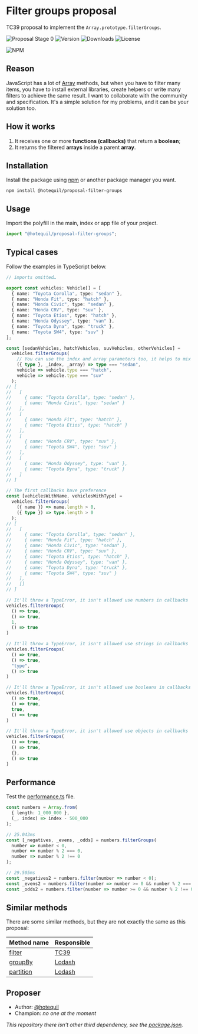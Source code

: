 # Filter groups proposal

TC39 proposal to implement the `Array.prototype.filterGroups`.

![Proposal Stage 0](https://img.shields.io/badge/Proposal-Stage--0-blue)
![Version](https://img.shields.io/npm/v/@hotequil/proposal-filter-groups.svg)
![Downloads](https://img.shields.io/npm/dt/@hotequil/proposal-filter-groups.svg)
![License](https://img.shields.io/npm/l/@hotequil/proposal-filter-groups.svg)

![NPM](https://nodei.co/npm/@hotequil/proposal-filter-groups.png?downloads=true&downloadRank=true&stars=true)

## Reason

JavaScript has a lot of [Array](https://developer.mozilla.org/en-US/docs/Web/JavaScript/Reference/Global_Objects/Array) methods, but when you have to filter many items, you have to install external libraries, create helpers or write many filters to achieve the same result. I want to collaborate with the community and specification. It's a simple solution for my problems, and it can be your solution too.

## How it works

1. It receives one or more **functions (callbacks)** that return a **boolean**;
2. It returns the filtered **arrays** inside a parent **array**.

## Installation

Install the package using [npm](https://www.npmjs.com) or another package manager you want.

```shell
npm install @hotequil/proposal-filter-groups
```

## Usage

Import the polyfill in the main, index or app file of your project.

```TypeScript
import "@hotequil/proposal-filter-groups";
```

## Typical cases

Follow the examples in TypeScript below.

```TypeScript
// imports omitted…

export const vehicles: Vehicle[] = [
  { name: "Toyota Corolla", type: "sedan" },
  { name: "Honda Fit", type: "hatch" },
  { name: "Honda Civic", type: "sedan" },
  { name: "Honda CRV", type: "suv" },
  { name: "Toyota Etios", type: "hatch" },
  { name: "Honda Odyssey", type: "van" },
  { name: "Toyota Dyna", type: "truck" },
  { name: "Toyota SW4", type: "suv" }
];

const [sedanVehicles, hatchVehicles, suvVehicles, otherVehicles] =
  vehicles.filterGroups(
    // You can use the index and array parameters too, it helps to mix many conditions
    ({ type }, _index, _array) => type === "sedan",
    vehicle => vehicle.type === "hatch",
    vehicle => vehicle.type === "suv"
  );
// [
//   [
//     { name: "Toyota Corolla", type: "sedan" },
//     { name: "Honda Civic", type: "sedan" }
//   ],
//   [
//     { name: "Honda Fit", type: "hatch" },
//     { name: "Toyota Etios", type: "hatch" }
//   ],
//   [
//     { name: "Honda CRV", type: "suv" },
//     { name: "Toyota SW4", type: "suv" }
//   ],
//   [
//     { name: "Honda Odyssey", type: "van" },
//     { name: "Toyota Dyna", type: "truck" }
//   ]
// ]

// The first callbacks have preference
const [vehiclesWithName, vehiclesWithType] =
  vehicles.filterGroups(
    ({ name }) => name.length > 0,
    ({ type }) => type.length > 0
  );
// [
//   [
//     { name: "Toyota Corolla", type: "sedan" },
//     { name: "Honda Fit", type: "hatch" },
//     { name: "Honda Civic", type: "sedan" },
//     { name: "Honda CRV", type: "suv" },
//     { name: "Toyota Etios", type: "hatch" },
//     { name: "Honda Odyssey", type: "van" },
//     { name: "Toyota Dyna", type: "truck" },
//     { name: "Toyota SW4", type: "suv" }
//   ],
//   []
// ]

// It'll throw a TypeError, it isn't allowed use numbers in callbacks
vehicles.filterGroups(
  () => true,
  () => true,
  1,
  () => true
)

// It'll throw a TypeError, it isn't allowed use strings in callbacks
vehicles.filterGroups(
  () => true,
  () => true,
  "type",
  () => true
)

// It'll throw a TypeError, it isn't allowed use booleans in callbacks
vehicles.filterGroups(
  () => true,
  () => true,
  true,
  () => true
)

// It'll throw a TypeError, it isn't allowed use objects in callbacks
vehicles.filterGroups(
  () => true,
  () => true,
  {},
  () => true
)
```

## Performance

Test the [performance.ts](polyfill/performance.ts) file.

```TypeScript
const numbers = Array.from(
  { length: 1_000_000 },
  (_, index) => index - 500_000
);

// 25.043ms
const [_negatives, _evens, _odds] = numbers.filterGroups(
  number => number < 0,
  number => number % 2 === 0,
  number => number % 2 !== 0
);

// 29.505ms
const _negatives2 = numbers.filter(number => number < 0);
const _evens2 = numbers.filter(number => number >= 0 && number % 2 === 0);
const _odds2 = numbers.filter(number => number >= 0 && number % 2 !== 0);
```

## Similar methods

There are some similar methods, but they are not exactly the same as this proposal:

| Method name                                                                                             | Responsible                  |
| ------------------------------------------------------------------------------------------------------- | ---------------------------- |
| [filter](https://developer.mozilla.org/en-US/docs/Web/JavaScript/Reference/Global_Objects/Array/filter) | [TC39](https://tc39.es)      |
| [groupBy](https://lodash.com/docs#groupBy)                                                              | [Lodash](https://lodash.com) |
| [partition](https://lodash.com/docs#partition)                                                          | [Lodash](https://lodash.com) |

## Proposer

- Author: [@hotequil](https://github.com/hotequil)
- Champion: _no one at the moment_

_This repository there isn't other third dependency, see the [package.json](package.json)._
